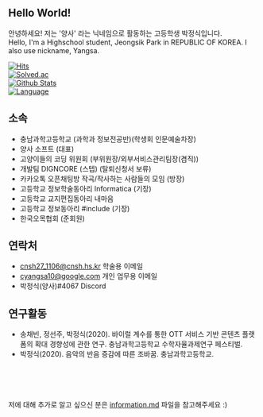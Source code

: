 ## Hello World! 
안녕하세요! 저는 '양사' 라는 닉네임으로 활동하는 고등학생 박정식입니다.<br>
Hello, I'm a Highschool student, Jeongsik Park in REPUBLIC OF KOREA. I also use nickname, Yangsa.

[![Hits](https://hits.seeyoufarm.com/api/count/incr/badge.svg?url=https%3A%2F%2Fgithub.com%2Fsat0317)](https://github.com/sat0317)<br>
[![Solved.ac](http://mazassumnida.wtf/api/generate_badge?boj=sat0317)](https://solved.ac/sat0317)<br>
[![Github Stats](https://github-readme-stats.vercel.app/api?username=sat0317&title_color=009300)](https://github.com/sat0317)<br>
[![Language](https://github-readme-stats.vercel.app/api/top-langs/?username=sat0317&title_color=009300)](https://github.com/sat0317)<br>

## 소속
* 충남과학고등학교 (과학과 정보전공반)(학생회 인문예술차장)
* 양사 소프트 (대표)
* 고양이들의 코딩 위원회 (부위원장/외부서비스관리팀장(겸직))
* 개발팀 DIGNCORE (스텝) (탈퇴신청서 보류)
* 카카오톡 오픈채팅방 작곡/작사하는 사람들의 모임 (방장)
* 고등학교 정보학술동아리 Informatica (기장)
* 고등학교 교지편집동아리 내마음
* 고등학교 정보동아리 #include (기장)
* 한국오목협회 (준회원)

## 연락처
* cnsh27_1106@cnsh.hs.kr 학술용 이메일
* cyangsa10@google.com 개인 업무용 이메일
* 박정식(양사)#4067 Discord


## 연구활동
* 송채빈, 정선주, 박정식(2020). 바이럴 계수를 통한 OTT 서비스 기반 콘텐츠 플랫폼의 확대 경향성에 관한 연구. 충남과학고등학교 수학자율과제연구 페스티벌.
* 박정식(2020). 음악의 반음 증감에 따른 조바꿈. 충남과학고등학교.

<br><br><br><br>
저에 대해 추가로 알고 싶으신 분은 [information.md](information.md) 파일을 참고해주세요 :)
